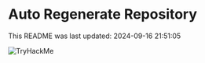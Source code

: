 # Auto Regenerate Repository

This README was last updated: 2024-09-16 21:51:05

 ![TryHackMe](https://tryhackme.com/badge/533634)